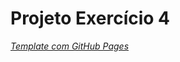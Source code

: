 # Projeto Exercício 4 

*[Template com GitHub Pages](https://vinidevcodeblue.github.io/template-exercicio-tanq/)*

<!-- ## Figma Desktop 
<br>

![Template desenvolvido no exercício 4!](/imagens/template-tanqueray.jpg "Template Desktop")

## Figma Mobile
<br>

![Template desenvolvido no exercício 4!](/imagens/mobile/template-mobile.jpg "Template Mobile") -->